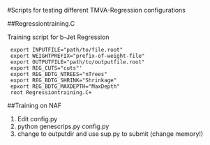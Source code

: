 #Scripts for testing different TMVA-Regression configurations

##Regressiontraining.C

Training script for b-Jet Regression

     export INPUTFILE="path/to/file.root"
     export WEIGHTPREFIX="prefix-of-weight-file" 
     export OUTPUTFILE="path/to/outputfile.root"
     export REG_CUTS="cuts"'
     export REG_BDTG_NTREES="nTrees"
     export REG_BDTG_SHRINK="Shrinkage"
     epxort REG_BDTG_MAXDEPTH="MaxDepth"
     root Regressiontraining.C+

##Training on NAF

1. Edit config.py
2. python genescrips.py config.py
3. change to outputdir and use sup.py to submit (change memory!)
